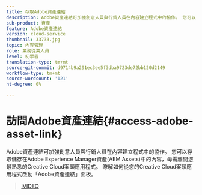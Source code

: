 ```yaml
---
title: 存取Adobe資產連結
description: Adobe資產連結可加強創意人員與行銷人員在內容建立程式中的協作。 您可以存取儲存在Adobe Experience Manager資產(AEM Assets)中的內容，毋需離開您最熟悉的Creative Cloud案頭應用程式。 瞭解如何從您的Creative Cloud案頭應用程式啟動「Adobe資產連結」面板。
sub-product: 資產
feature: Adobe資產連結
version: cloud-service
thumbnail: 33733.jpg
topic: 內容管理
role: 業務從業人員
level: 初學者
translation-type: tm+mt
source-git-commit: d9714b9a291ec3ee5f3dba9723de72bb120d2149
workflow-type: tm+mt
source-wordcount: '121'
ht-degree: 0%

---
```



# 訪問Adobe資產連結{#access-adobe-asset-link}

Adobe資產連結可加強創意人員與行銷人員在內容建立程式中的協作。 您可以存取儲存在Adobe Experience Manager資產(AEM Assets)中的內容，毋需離開您最熟悉的Creative Cloud案頭應用程式。 瞭解如何從您的Creative Cloud案頭應用程式啟動「Adobe資產連結」面板。

>[!VIDEO](https://video.tv.adobe.com/v/33733/?quality=12)
